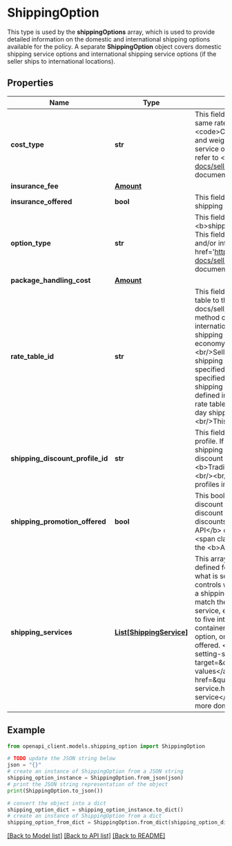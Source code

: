 # ShippingOption

This type is used by the <b>shippingOptions</b> array, which is used to provide detailed information on the domestic and international shipping options available for the policy. A separate <b>ShippingOption</b> object covers domestic shipping service options and international shipping service options (if the seller ships to international locations).

## Properties

Name | Type | Description | Notes
------------ | ------------- | ------------- | -------------
**cost_type** | **str** | This field defines whether the shipping cost model is &lt;code&gt;FLAT_RATE&lt;/code&gt; (the same rate for all buyers, or buyers within a region if shipping rate tables are used) or &lt;code&gt;CALCULATED&lt;/code&gt; (the shipping rate varies by the ship-to location and size and weight of the package). &lt;br/&gt;&lt;br/&gt;This field is conditionally required if any shipping service options are specified (domestic and/or international). For implementation help, refer to &lt;a href&#x3D;&#39;https://developer.ebay.com/api-docs/sell/account/types/api:ShippingCostTypeEnum&#39;&gt;eBay API documentation&lt;/a&gt; | [optional] 
**insurance_fee** | [**Amount**](Amount.md) |  | [optional] 
**insurance_offered** | **bool** | This field has been deprecated. &lt;br/&gt;&lt;br/&gt;Shipping insurance is offered only via a shipping carrier&#39;s shipping services and is no longer available via eBay shipping policies. | [optional] 
**option_type** | **str** | This field is used to indicate if the corresponding shipping service options (under &lt;b&gt;shippingServices&lt;/b&gt; array) are domestic or international shipping service options. This field is conditionally required if any shipping service options are specified (domestic and/or international). For implementation help, refer to &lt;a href&#x3D;&#39;https://developer.ebay.com/api-docs/sell/account/types/api:ShippingOptionTypeEnum&#39;&gt;eBay API documentation&lt;/a&gt; | [optional] 
**package_handling_cost** | [**Amount**](Amount.md) |  | [optional] 
**rate_table_id** | **str** | This field is used if the seller wants to associate a domestic or international shipping rate table to the fulfillment business policy. The &lt;a href&#x3D;\&quot;/api-docs/sell/account/resources/rate_table/methods/getRateTables\&quot;&gt;getRateTables&lt;/a&gt; method can be used to retrieve shipping rate table IDs.&lt;br/&gt;&lt;br/&gt;With domestic and international shipping rate tables, the seller can set different shipping costs based on shipping regions and shipping speed/level of service (one-day, expedited, standard, economy). There are also options to additional per-weight and handling charges.&lt;br/&gt;&lt;br/&gt;Sellers need to be careful that shipping rate tables match the corresponding shipping service options. In other words, a domestic shipping rate table must not be specified in the same container where international shipping service options are being specified, and vice versa, and the shipping speed/level of service of the provided shipping service options should match the shipping speed/level of service options that are defined in the shipping rate tables. &lt;br /&gt;&lt;br /&gt;For example, if the corresponding shipping rate table defines costs for one-day shipping services, there should be at least one one-day shipping service option specified under the &lt;b&gt;shippingServices&lt;/b&gt; array.&lt;br/&gt;&lt;br/&gt;This field is returned if set. | [optional] 
**shipping_discount_profile_id** | **str** | This field is the unique identifier of a seller&#39;s domestic or international shipping discount profile. If a buyer satisfies the requirements of the discount rule, this buyer will receive a shipping discount for the order. &lt;br /&gt;&lt;br /&gt;The seller can create and manage shipping discount profiles using (Get/Set) &lt;b&gt;ShippingDiscountProfiles&lt;/b&gt; calls in the &lt;b&gt;Trading API&lt;/b&gt; or through the &lt;b&gt;Shipping Preferences&lt;/b&gt; in &lt;b&gt;My eBay&lt;/b&gt;. &lt;br/&gt;&lt;br/&gt;&lt;span class&#x3D;\&quot;tablenote\&quot;&gt;&lt;b&gt;Note: &lt;/b&gt;Initially, shipping discount profiles in the &lt;b&gt;Account API&lt;/b&gt; will &lt;i&gt;not&lt;/i&gt; be available to all sellers.&lt;/span&gt; | [optional] 
**shipping_promotion_offered** | **bool** | This boolean indicates whether or not the seller has set up a promotional shipping discount that will be available to buyers who satisfy the requirements of the shipping discount rule. &lt;br/&gt;&lt;br/&gt;The seller can create and manage shipping promotional discounts using (Get/Set) &lt;b&gt;ShippingDiscountProfiles&lt;/b&gt; calls in the &lt;b&gt;Trading API&lt;/b&gt; or through the &lt;b&gt;Shipping Preferences&lt;/b&gt; in &lt;b&gt;My eBay&lt;/b&gt;. &lt;br/&gt;&lt;br/&gt;&lt;span class&#x3D;\&quot;tablenote\&quot;&gt;&lt;b&gt;Note: &lt;/b&gt;Initially, shipping discount profiles in the &lt;b&gt;Account API&lt;/b&gt; will &lt;i&gt;not&lt;/i&gt; be available to all sellers.&lt;/span&gt; | [optional] 
**shipping_services** | [**List[ShippingService]**](ShippingService.md) | This array consists of the domestic or international shipping services options that are defined for the policy. The shipping service options defined under this array should match what is set in the corresponding &lt;b&gt;shippingOptions.optionType&lt;/b&gt; field (which controls whether domestic or international shipping service options are being defined). If a shipping rate table is being used, the specified shipping service options should also match the shipping rate table settings (domestic or international, shipping speed/level of service, etc.) &lt;br/&gt;&lt;br/&gt;Sellers can specify up to four domestic shipping services and up to five international shipping service options by using separate &lt;b&gt;shippingService&lt;/b&gt; containers for each. If the seller is using the Global Shipping Program as an international option, only a total of four international shipping service options (including GSP) can be offered. &lt;br/&gt;&lt;br/&gt; See &lt;a href&#x3D;\&quot;/api-docs/sell/static/seller-accounts/ht_shipping-setting-shipping-carrier-and-service-values.html\&quot; target&#x3D;\&quot;_blank\&quot;&gt;How to set up shipping carrier and shipping service values&lt;/a&gt;. &lt;br /&gt;&lt;br /&gt;To use the eBay standard envelope service (eSE), see &lt;a href&#x3D;\&quot;/api-docs/sell/static/seller-accounts/using-the-ebay-standard-envelope-service.html\&quot; target&#x3D;\&quot;_blank\&quot;&gt;Using eBay standard envelope (eSE) service&lt;/a&gt;.&lt;br /&gt;&lt;br /&gt;This array is conditionally required if the seller is offering one or more domestic and/or international shipping service options. | [optional] 

## Example

```python
from openapi_client.models.shipping_option import ShippingOption

# TODO update the JSON string below
json = "{}"
# create an instance of ShippingOption from a JSON string
shipping_option_instance = ShippingOption.from_json(json)
# print the JSON string representation of the object
print(ShippingOption.to_json())

# convert the object into a dict
shipping_option_dict = shipping_option_instance.to_dict()
# create an instance of ShippingOption from a dict
shipping_option_from_dict = ShippingOption.from_dict(shipping_option_dict)
```
[[Back to Model list]](../README.md#documentation-for-models) [[Back to API list]](../README.md#documentation-for-api-endpoints) [[Back to README]](../README.md)


